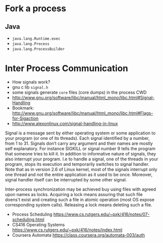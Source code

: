 # Fork a process
## Java
- `java.lang.Runtime.exec`
- `java.lang.Process`
- `java.lang.ProcessBuilder`

# Inter Process Communication

- How signals work?
- gnu c lib `signal.h`
- some signals generate `core` files (core dumps) in the process CWD
- http://www.gnu.org/software/libc/manual/html_mono/libc.html#Signal-Handling
- Bookmark: http://www.gnu.org/software/libc/manual/html_mono/libc.html#Flags-for-Sigaction
- http://www.alexonlinux.com/signal-handling-in-linux

Signal is a message sent by either operating system or some application to your program (or one of its threads). Each signal identified by a number, from 1 to 31. Signals don’t carry any argument and their names are mostly self explanatory. For instance SIGKILL or signal number 9 tells the program that someone tries to kill it. In addition to informative nature of signals, they also interrupt your program. I.e to handle a signal, one of the threads in your program, stops its execution and temporarily switches to signal handler. Note that as in version 2.6 of Linux kernel, most of the signals interrupt only one thread and not the entire application as it used to be once. Moreover, signal handler itself can be interrupted by some other signal.

Inter-process synchronization may be achieved buy using files with agreed upon names as locks.
Acquiring a lock means assuring that such file doens't exist and creating such a file in atomic operation (most OS expose corresponding system calls).
Releasing a lock means deleting such a file.

- Process Scheduling https://www.cs.rutgers.edu/~pxk/416/notes/07-scheduling.html
- CS416 Operating Systems https://www.cs.rutgers.edu/~pxk/416/notes/index.html
- Coursera Automata https://class.coursera.org/automata-003/auth
